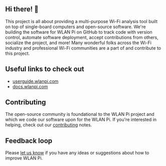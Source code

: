 ## Hi there! 👋

This project is all about providing a multi-purpose Wi-Fi analysis tool built on top of single-board computers and open-source software. We're building the software for WLAN Pi on GitHub to track code with version control, automate software deployment, accept contributions from others, socialize the project, and more! Many wonderful folks across the Wi-Fi industry and professional Wi-Fi communities are a part of and contribute to this project.

## Useful links to check out

* [userguide.wlanpi.com](https://userguide.wlanpi.com/wlanpi-v3/)
* [docs.wlanpi.com](https://docs.wlanpi.com)

## Contributing

The open-source community is foundational to the WLAN Pi project and which we code our software upon for the WLAN Pi. If you're interested in helping, check out our [contributing](https://github.com/WLAN-Pi/.github/blob/main/contributing.md) notes.

## Feedback loop

Please [let us know](https://github.com/wlan-pi/feedback) if you have any ideas or suggestions about how to improve WLAN Pi.
